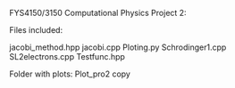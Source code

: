 FYS4150/3150 Computational Physics Project 2:

Files included:

jacobi_method.hpp
jacobi.cpp
Ploting.py
Schrodinger1.cpp
SL2electrons.cpp
Testfunc.hpp

Folder with plots:
Plot_pro2 copy


